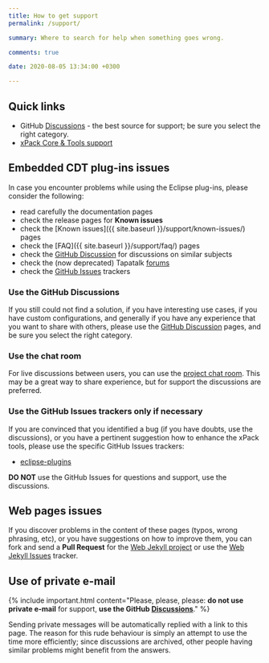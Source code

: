 ```yaml
---
title: How to get support
permalink: /support/

summary: Where to search for help when something goes wrong.

comments: true

date: 2020-08-05 13:34:00 +0300

---
```


## Quick links

- GitHub [Discussions](https://github.com/eclipse-embed-cdt/eclipse-plugins/discussions/) - the best source
  for support; be sure you select the right category.
- [xPack Core & Tools support](https://xpack.github.io/support/)

## Embedded CDT plug-ins issues

In case you encounter problems while using the Eclipse plug-ins, please
consider the following:

- read carefully the documentation pages
- check the release pages for **Known issues**
- check the [Known issues]({{ site.baseurl }}/support/known-issues/) pages
- check the [FAQ]({{ site.baseurl }}/support/faq/) pages
- check the [GitHub Discussion](https://github.com/eclipse-embed-cdt/eclipse-plugins/discussions/)
  for discussions on similar subjects
- check the (now deprecated) Tapatalk [forums](https://www.tapatalk.com/groups/xpack/)
- check the [GitHub Issues](https://github.com/eclipse-embed-cdt/eclipse-plugins/issues) trackers

### Use the GitHub Discussions

If you still could not find a solution, if you have interesting use
cases, if you have custom configurations, and generally if you have
any experience that you want to share with others, please use the
[GitHub Discussion](https://github.com/eclipse-embed-cdt/eclipse-plugins/discussions/)
pages, and be sure you select the right category.

### Use the chat room

For live discussions between users, you can use the
[project chat room](https://gitter.im/xpack/community).
This may be a great way to share experience, but for support
the discussions are preferred.

### Use the GitHub Issues trackers only if necessary

If you are convinced that you identified a bug (if you have doubts,
use the discussions), or you have a pertinent suggestion how to enhance
the xPack tools, please use the specific GitHub Issues trackers:

- [eclipse-plugins](https://github.com/eclipse-embed-cdt/eclipse-plugins/issues/)

**DO NOT** use the GitHub Issues for questions and support, use the discussions.

## Web pages issues

If you discover problems in the content of these pages (typos,
wrong phrasing, etc), or you have suggestions on how to improve them,
you can fork and send a **Pull Request** for the
[Web Jekyll project](https://github.com/eclipse-embed-cdt/web-jekyll/)
or use the
[Web Jekyll Issues](https://github.com/eclipse-embed-cdt/web-jekyll/issues/) tracker.

## Use of private e-mail

{% include important.html content="Please, please, please: **do not use
private e-mail** for support, **use the
GitHub [Discussions](https://github.com/eclipse-embed-cdt/eclipse-plugins/discussions/)**." %}

Sending private messages will be automatically replied with
a link to this page.
The reason for this rude behaviour is simply an attempt to use
the time more efficiently; since discussions are archived, other people
having similar problems might benefit from the answers.
